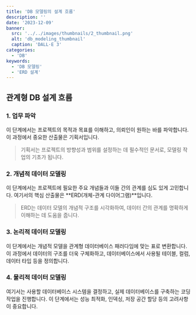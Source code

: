```yaml
---
title: 'DB 모델링의 설계 흐름'
description: ''
date: '2023-12-09'
banner:
  src: '../../images/thumbnails/2_thumbnail.png'
  alt: 'db_modeling_thumbnail'
  caption: 'DALL·E 3'
categories:
  - 'DB'
keywords:
  - 'DB 모델링'
  - 'ERD 설계'
---
```


## 관계형 DB 설계 흐름

### 1. 업무 파악

이 단계에서는 프로젝트의 목적과 목표를 이해하고, 의뢰인이 원하는 바를 파악합니다. 이 과정에서 중요한 산출물은 기획서입니다.

> 기획서는 프로젝트의 방향성과 범위를 설정하는 데 필수적인 문서로, 모델링 작업의 기초가 됩니다.

### 2. 개념적 데이터 모델링

이 단계에서는 프로젝트에 필요한 주요 개념들과 이들 간의 관계를 심도 있게 고민합니다. 여기서의 핵심 산출물은 **ERD(개체-관계 다이어그램)**입니다.

> ERD는 데이터 모델의 개념적 구조를 시각화하여, 데이터 간의 관계를 명확하게 이해하는 데 도움을 줍니다.

### 3. 논리적 데이터 모델링

이 단계에서는 개념적 모델을 관계형 데이터베이스 패러다임에 맞는 표로 변환합니다. 이 과정에서 데이터의 구조를 더욱 구체화하고, 데이터베이스에서 사용될 테이블, 컬럼, 데이터 타입 등을 정의합니다.

### 4. 물리적 데이터 모델링

여기서는 사용할 데이터베이스 시스템을 결정하고, 실제 데이터베이스를 구축하는 코딩 작업을 진행합니다. 이 단계에서는 성능 최적화, 인덱싱, 저장 공간 할당 등의 고려사항이 중요합니다.
